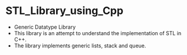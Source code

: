 # STL_Library_using_Cpp
- Generic Datatype Library
- This library is an attempt to understand the implementation of STL in C++. 
- The library implements generic lists, stack and queue.
